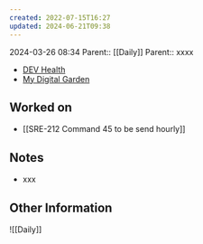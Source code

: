 ```yaml
---
created: 2022-07-15T16:27
updated: 2024-06-21T09:38
---
```

2024-03-26 08:34
Parent:: [[Daily]] 
Parent:: xxxx

- [DEV Health](https://health-configdev.mixtelematics.com/public/mapshow.htm?id=2001&mapid=1A35514B-E08F-4B7C-90B8-CD1774AE8CA3)
- [My Digital Garden](https://my-digital-garden-ten-inky.vercel.app/)

## Worked on

- [[SRE-212 Command 45 to be send hourly]]

## Notes

- xxx

## Other Information

![[Daily]]
